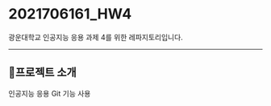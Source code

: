 # 2021706161_HW4

광운대학교 인공지능 응용 과제 4를 위한 레파지토리입니다.

------------------
## 📢프로젝트 소개
인공지능 응용 Git 기능 사용
